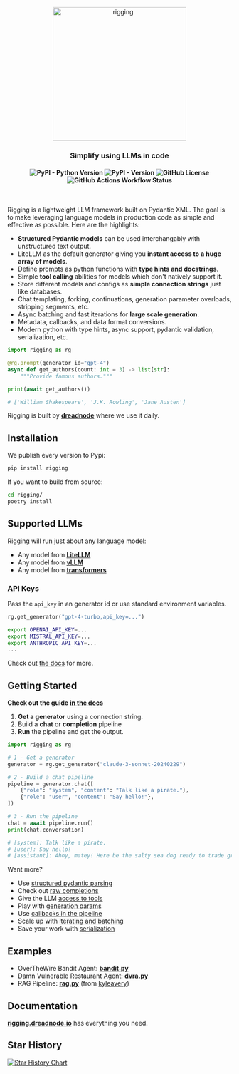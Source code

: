 <p align="center">
    <img src="docs/assets/rigging.png" alt="rigging" width="300" align='center'/>
</p>

<h3 align="center">
Simplify using LLMs in code
</h3>

<h4 align="center">
    <img alt="PyPI - Python Version" src="https://img.shields.io/pypi/pyversions/rigging">
    <img alt="PyPI - Version" src="https://img.shields.io/pypi/v/rigging">
    <img alt="GitHub License" src="https://img.shields.io/github/license/dreadnode/rigging">
    <img alt="GitHub Actions Workflow Status" src="https://img.shields.io/github/actions/workflow/status/dreadnode/rigging/ci.yml">
</h4>

</br>

Rigging is a lightweight LLM framework built on Pydantic XML. The goal is to make leveraging language models in production code as simple and effective as possible. Here are the highlights:

- **Structured Pydantic models** can be used interchangably with unstructured text output.
- LiteLLM as the default generator giving you **instant access to a huge array of models**.
- Define prompts as python functions with **type hints and docstrings**.
- Simple **tool calling** abilities for models which don't natively support it.
- Store different models and configs as **simple connection strings** just like databases.
- Chat templating, forking, continuations, generation parameter overloads, stripping segments, etc.
- Async batching and fast iterations for **large scale generation**.
- Metadata, callbacks, and data format conversions.
- Modern python with type hints, async support, pydantic validation, serialization, etc.

```py
import rigging as rg

@rg.prompt(generator_id="gpt-4")
async def get_authors(count: int = 3) -> list[str]:
    """Provide famous authors."""

print(await get_authors())

# ['William Shakespeare', 'J.K. Rowling', 'Jane Austen']
```

Rigging is built by [**dreadnode**](https://dreadnode.io) where we use it daily.

## Installation

We publish every version to Pypi:
```bash
pip install rigging
```

If you want to build from source:
```bash
cd rigging/
poetry install
```

## Supported LLMs

Rigging will run just about any language model:

- Any model from [**LiteLLM**](https://litellm.vercel.app/docs/providers)
- Any model from [**vLLM**](https://docs.vllm.ai/en/latest/models/supported_models.html)
- Any model from [**transformers**](https://huggingface.co/docs/transformers/)

### API Keys

Pass the `api_key` in an generator id or use standard environment variables.

```py
rg.get_generator("gpt-4-turbo,api_key=...")
```

```bash
export OPENAI_API_KEY=...
export MISTRAL_API_KEY=...
export ANTHROPIC_API_KEY=...
...
```

Check out [the docs](https://rigging.dreadnode.io/topics/generators/#api-keys) for more.

## Getting Started

**Check out the guide [in the docs](https://rigging.dreadnode.io/#getting-started)**

1. **Get a generator** using a connection string.
2. Build a **chat** or **completion** pipeline
3. **Run** the pipeline and get the output.

```py
import rigging as rg 

# 1 - Get a generator
generator = rg.get_generator("claude-3-sonnet-20240229")

# 2 - Build a chat pipeline
pipeline = generator.chat([
    {"role": "system", "content": "Talk like a pirate."},
    {"role": "user", "content": "Say hello!"},
])

# 3 - Run the pipeline
chat = await pipeline.run()
print(chat.conversation)

# [system]: Talk like a pirate.
# [user]: Say hello!
# [assistant]: Ahoy, matey! Here be the salty sea dog ready to trade greetings wit' ye. Arrr!
```

Want more?

- Use [structured pydantic parsing](https://rigging.dreadnode.io/#basic-parsing)
- Check out [raw completions](https://rigging.dreadnode.io/topics/completions/)
- Give the LLM [access to tools](https://rigging.dreadnode.io/topics/tools/)
- Play with [generation params](https://rigging.dreadnode.io/topics/generators/#overload-generation-params)
- Use [callbacks in the pipeline](https://rigging.dreadnode.io/topics/callbacks-and-mapping/)
- Scale up with [iterating and batching](https://rigging.dreadnode.io/topics/iterating-and-batching/)
- Save your work with [serialization](https://rigging.dreadnode.io/topics/serialization/)

## Examples

- OverTheWire Bandit Agent: [**bandit.py**](examples/bandit.py)
- Damn Vulnerable Restaurant Agent: [**dvra.py**](examples/dvra.py)
- RAG Pipeline: [**rag.py**](examples/rag.py) (from [kyleavery](https://github.com/kyleavery/))
 
## Documentation

**[rigging.dreadnode.io](https://rigging.dreadnode.io)** has everything you need.

## Star History

[![Star History Chart](https://api.star-history.com/svg?repos=dreadnode/rigging&type=Date)](https://star-history.com/#dreadnode/rigging&Date)
